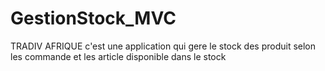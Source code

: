 # GestionStock_MVC
TRADIV AFRIQUE c'est une application qui gere le stock des produit selon les commande et les article disponible dans le stock
